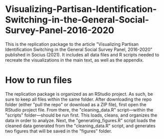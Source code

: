 # Visualizing-Partisan-Identification-Switching-in-the-General-Social-Survey-Panel-2016-2020
This is the replication package to the article "Visualizing Partisan Identification Switching in the General Social Survey Panel, 2016-2020" published in Socius (2021). It includes all data files and R scripts needed to recreate the visualizations in the main text, as well as the appendix. 

# How to run files
The replication package is organized as an RStudio project. As such, be sure to keep all files within the same folder. After downloading the repo folder (either "pull the repo" or download as a ZIP file), first open the RStudio project file. From there, the "cleaning_data.R" script—within the "scripts" folder—should be run first. This loads, cleans, and organizes the data in order to analyze. Next, the "generating_figures.R" script loads the cleaned data generated from the "cleaning_data.R" script, and generates two figures that will be saved in the "figures" folder. 
